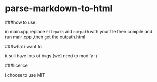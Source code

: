 # parse-markdown-to-html

###how to use:

in  main.cpp,replace  `filepath` and `outpath` with your file
then compile and run main.cpp ,then get the  outpath.html


###what i want to

it still have lots of bugs [we] need to modify :)

###licence

i choose to use MIT 
